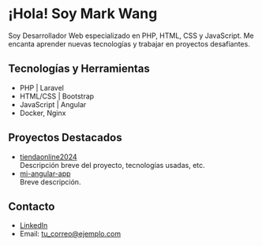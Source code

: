 # ¡Hola! Soy Mark Wang

Soy Desarrollador Web especializado en PHP, HTML, CSS y JavaScript. 
Me encanta aprender nuevas tecnologías y trabajar en proyectos desafiantes.

## Tecnologías y Herramientas
- PHP | Laravel
- HTML/CSS | Bootstrap
- JavaScript | Angular
- Docker, Nginx

## Proyectos Destacados
- [tiendaonline2024](https://github.com/markwang-junior/tiendaonline2024)  
  Descripción breve del proyecto, tecnologías usadas, etc.
- [mi-angular-app](https://github.com/markwang-junior/mi-angular-app)  
  Breve descripción.

## Contacto
- [LinkedIn](https://www.linkedin.com/in/mark-wang-junior/)  
- Email: tu_correo@ejemplo.com

<!--
**markwang-junior/markwang-junior** is a ✨ _special_ ✨ repository because its `README.md` (this file) appears on your GitHub profile.

Here are some ideas to get you started:

- 🔭 I’m currently working on ...
- 🌱 I’m currently learning ...
- 👯 I’m looking to collaborate on ...
- 🤔 I’m looking for help with ...
- 💬 Ask me about ...
- 📫 How to reach me: ...
- 😄 Pronouns: ...
- ⚡ Fun fact: ...
-->
